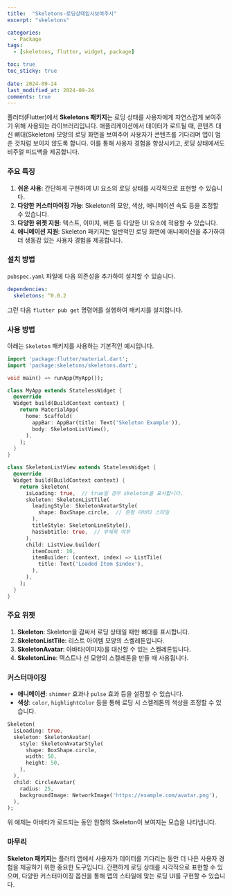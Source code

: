 ```yaml
---
title:  "Skeletons-로딩상태임시보여주시" 
excerpt: "skeletons"

categories:
  - Package
tags:
  - [skeletons, flutter, widget, package]

toc: true
toc_sticky: true
 
date: 2024-09-24
last_modified_at: 2024-09-24
comments: true
---
```



플러터(Flutter)에서 **Skeletons 패키지**는 로딩 상태를 사용자에게 자연스럽게 보여주기 위해 사용되는 라이브러리입니다. 애플리케이션에서 데이터가 로드될 때, 콘텐츠 대신 뼈대(Skeleton) 모양의 로딩 화면을 보여주어 사용자가 콘텐츠를 기다리며 앱이 멈춘 것처럼 보이지 않도록 합니다. 이를 통해 사용자 경험을 향상시키고, 로딩 상태에서도 비주얼 피드백을 제공합니다.

### 주요 특징
1. **쉬운 사용**: 간단하게 구현하여 UI 요소의 로딩 상태를 시각적으로 표현할 수 있습니다.
2. **다양한 커스터마이징 가능**: Skeleton의 모양, 색상, 애니메이션 속도 등을 조정할 수 있습니다.
3. **다양한 위젯 지원**: 텍스트, 이미지, 버튼 등 다양한 UI 요소에 적용할 수 있습니다.
4. **애니메이션 지원**: Skeleton 패키지는 일반적인 로딩 화면에 애니메이션을 추가하여 더 생동감 있는 사용자 경험을 제공합니다.

### 설치 방법
`pubspec.yaml` 파일에 다음 의존성을 추가하여 설치할 수 있습니다.

```yaml
dependencies:
  skeletons: ^0.0.2
```

그런 다음 `flutter pub get` 명령어를 실행하여 패키지를 설치합니다.

### 사용 방법
아래는 `Skeleton` 패키지를 사용하는 기본적인 예시입니다.

```dart
import 'package:flutter/material.dart';
import 'package:skeletons/skeletons.dart';

void main() => runApp(MyApp());

class MyApp extends StatelessWidget {
  @override
  Widget build(BuildContext context) {
    return MaterialApp(
      home: Scaffold(
        appBar: AppBar(title: Text('Skeleton Example')),
        body: SkeletonListView(),
      ),
    );
  }
}

class SkeletonListView extends StatelessWidget {
  @override
  Widget build(BuildContext context) {
    return Skeleton(
      isLoading: true,  // true일 경우 skeleton을 표시합니다.
      skeleton: SkeletonListTile(
        leadingStyle: SkeletonAvatarStyle(
          shape: BoxShape.circle,  // 원형 아바타 스타일
        ),
        titleStyle: SkeletonLineStyle(),
        hasSubtitle: true,  // 부제목 여부
      ),
      child: ListView.builder(
        itemCount: 10,
        itemBuilder: (context, index) => ListTile(
          title: Text('Loaded Item $index'),
        ),
      ),
    );
  }
}
```

### 주요 위젯
1. **Skeleton**: Skeleton을 감싸서 로딩 상태일 때만 뼈대를 표시합니다.
2. **SkeletonListTile**: 리스트 아이템 모양의 스켈레톤입니다.
3. **SkeletonAvatar**: 아바타(이미지)를 대신할 수 있는 스켈레톤입니다.
4. **SkeletonLine**: 텍스트나 선 모양의 스켈레톤을 만들 때 사용됩니다.

### 커스터마이징
- **애니메이션**: `shimmer` 효과나 `pulse` 효과 등을 설정할 수 있습니다.
- **색상**: `color`, `highlightColor` 등을 통해 로딩 시 스켈레톤의 색상을 조정할 수 있습니다.
  
```dart
Skeleton(
  isLoading: true,
  skeleton: SkeletonAvatar(
    style: SkeletonAvatarStyle(
      shape: BoxShape.circle,
      width: 50,
      height: 50,
    ),
  ),
  child: CircleAvatar(
    radius: 25,
    backgroundImage: NetworkImage('https://example.com/avatar.png'),
  ),
);
```

위 예제는 아바타가 로드되는 동안 원형의 Skeleton이 보여지는 모습을 나타냅니다.

### 마무리
**Skeleton 패키지**는 플러터 앱에서 사용자가 데이터를 기다리는 동안 
더 나은 사용자 경험을 제공하기 위한 중요한 도구입니다. 간편하게 로딩 상태를 시각적으로 표현할 수 있으며, 
다양한 커스터마이징 옵션을 통해 앱의 스타일에 맞는 로딩 UI를 구현할 수 있습니다.
